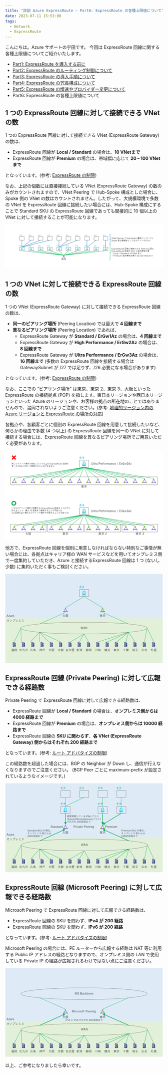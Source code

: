 ```yaml
---
title: "詳説 Azure ExpressRoute – Part6: ExpressRoute の各種上限値について"
date: 2023-07-11 15:53:00
tags:
  - Network
  - ExpressRoute
---
```


こんにちは。Azure サポートの宇田です。
今回は ExpressRoute 回線に関する各種上限値についてご紹介いたします。

* [Part1: ExpressRoute を導入する前に](./archive/expressroute-deep-dive-part1.md)
* [Part2: ExpressRoute のルーティング制御について](./archive/expressroute-deep-dive-part2.md)
* [Part3: ExpressRoute の導入手順について](./archive/expressroute-deep-dive-part3.md)
* [Part4: ExpressRoute の冗長構成について](./archive/expressroute-deep-dive-part4.md)
* [Part5: ExpressRoute の増速やプロバイダー変更について](./archive/expressroute-deep-dive-part5.md)
* Part6: ExpressRoute の各種上限値について

## 1 つの ExpressRoute 回線に対して接続できる VNet の数

1 つの ExpressRoute 回線に対して接続できる VNet (ExpressRoute Gateway) の数は、

* ExpressRoute 回線が **Local / Standard** の場合は、**10 VNetまで**
* ExpressRoute 回線が **Premium** の場合は、帯域幅に応じて **20 – 100 VNet まで**

となっています。(参考: [ExpressRoute の制限](https://learn.microsoft.com/ja-jp/azure/azure-resource-manager/management/azure-subscription-service-limits#expressroute-limits))

なお、上記の個数には直接接続している VNet (ExpressRoute Gateway) の数のみがカウントされますので、VNet Peering で Hub-Spoke 構成とした場合に、Spoke 側の VNet の数はカウントされません。したがって、大規模環境で多数の VNet を ExpressRoute 回線に接続したい場合には、Hub-Spoke 構成にすることで Standard SKU の ExpressRoute 回線であっても間接的に 10 個以上の VNet に対して接続することが可能になります。

![](./expressroute-deep-dive-part6/ExpressRouteLimits1.png)

## 1 つの VNet に対して接続できる ExpressRoute 回線の数

1 つの VNet (ExpressRoute Gateway) に対して接続できる ExpressRoute 回線の数は、

* **同一のピアリング場所** (Peering Location) では最大で **4 回線まで**
* **異なるピアリング場所** (Peering Location) であれば、
  * ExpressRoute Gateway が **Standard / ErGw1Az** の場合は、**4 回線まで**
  * ExpressRoute Gateway が **High Performance / ErGw2Az** の場合は、**8 回線まで**
  * ExpressRoute Gateway が **Ultra Performance / ErGw3Az** の場合は、**16 回線まで**
(多数の ExpressRoute 回線を接続する場合は GatewaySubnet が /27 では足りず、/26 必要になる場合があります)

となっています。(参考: [ExpressRoute の制限](https://learn.microsoft.com/ja-jp/azure/azure-resource-manager/management/azure-subscription-service-limits#expressroute-limits))

なお、ここでの “ピアリング場所” は東京、東京 2、東京 3、大阪といった ExpressRoute の接続拠点 (POP) を指します。東日本リージョンや西日本リージョンといった Azure のリージョンや、お客様の拠点の所在地のことではありませんので、混同されないようご注意ください。(参考: [地理的リージョン内の Azure リージョンと ExpressRoute の場所の対応](https://learn.microsoft.com/ja-jp/azure/expressroute/expressroute-locations-providers#locations))

各拠点や、各顧客ごとに個別の ExpressRoute 回線を用意して接続したいなど、何らかの理由で多数 (4 つ以上) の ExpressRoute 回線を同一の VNet に対して接続する場合には、ExpressRoute 回線を異なるピアリング場所でご用意いただく必要があります。

![](./expressroute-deep-dive-part6/ExpressRouteLimits2.png)

他方で、ExpressRoute 回線を個別に用意しなければならない特別なご事情が無い場合には、各拠点はキャリア様の WAN サービスなどを用いてオンプレミス側で一度集約していただき、Azure と接続するExpressRoute 回線は 1 つ (ないし少数) に集約いただく事もご検討ください。

![](./expressroute-deep-dive-part6/ExpressRouteLimits3.png)

## ExpressRoute 回線 (Private Peering) に対して広報できる経路数

Private Peering で ExpressRoute 回線に対して広報できる経路数は、

* ExpressRoute 回線が **Local / Standard** の場合は、**オンプレミス側からは 4000 経路まで**
* ExpressRoute 回線が **Premium** の場合は、**オンプレミス側からは 10000 経路まで**
* ExpressRoute 回線の **SKU に関わらず**、**各 VNet (ExpressRoute Gateway) 側からはそれぞれ 200 経路まで**

となっています。(参考: [ルート アドバタイズの制限](https://learn.microsoft.com/ja-jp/azure/azure-resource-manager/management/azure-subscription-service-limits#route-advertisement-limits))

この経路数を超過した場合には、BGP の Neighbor が Down し、通信が行えなくなりますのでご注意ください。
(BGP Peer ごとに maximum-prefix が設定されているようなイメージです。)

![](./expressroute-deep-dive-part6/ExpressRouteLimits4.png)

## ExpressRoute 回線 (Microsoft Peering) に対して広報できる経路数

Microsoft Peering で ExpressRoute 回線に対して広報できる経路数は、

* ExpressRoute 回線の SKU を問わず、**IPv4 が 200 経路**
* ExpressRoute 回線の SKU を問わず、**IPv6 が 200 経路**

となっています。(参考: [ルート アドバタイズの制限](https://learn.microsoft.com/ja-jp/azure/azure-resource-manager/management/azure-subscription-service-limits#route-advertisement-limits))

Microsoft Peering の場合には、PE ルーターから広報する経路は NAT 等に利用する Public IP アドレスの経路となりますので、オンプレミス側の LAN で使用している Private IP の経路が広報されるわけではない点にご注意ください。

![](./expressroute-deep-dive-part6/ExpressRouteLimits5.png)

以上、ご参考になりましたら幸いです。
